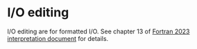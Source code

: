# I/O editing

I/O editing are for formatted I/O. See chapter 13 of [Fortran 2023 interpretation document](https://j3-fortran.org/doc/year/24/24-007.pdf) for details.
